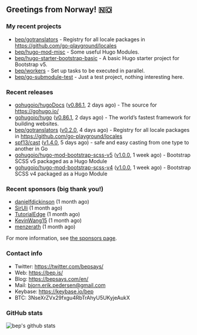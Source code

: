 ## Greetings from Norway! 🇳🇴

### My recent projects

- [bep/gotranslators](https://github.com/bep/gotranslators) - Registry for all locale packages in https://github.com/go-playground/locales
- [bep/hugo-mod-misc](https://github.com/bep/hugo-mod-misc) - Some useful Hugo Modules.
- [bep/hugo-starter-bootstrap-basic](https://github.com/bep/hugo-starter-bootstrap-basic) - A basic Hugo starter project for Bootstrap v5.
- [bep/workers](https://github.com/bep/workers) - Set up tasks to be executed in parallel.
- [bep/go-submodule-test](https://github.com/bep/go-submodule-test) - Just a test project, nothing interesting here.

### Recent releases
- [gohugoio/hugoDocs](https://github.com/gohugoio/hugoDocs) ([v0.86.1](https://github.com/gohugoio/hugoDocs/releases/tag/v0.86.1), 2 days ago) - The source for https://gohugo.io/
- [gohugoio/hugo](https://github.com/gohugoio/hugo) ([v0.86.1](https://github.com/gohugoio/hugo/releases/tag/v0.86.1), 2 days ago) - The world’s fastest framework for building websites.
- [bep/gotranslators](https://github.com/bep/gotranslators) ([v0.2.0](https://github.com/bep/gotranslators/releases/tag/v0.2.0), 4 days ago) - Registry for all locale packages in https://github.com/go-playground/locales
- [spf13/cast](https://github.com/spf13/cast) ([v1.4.0](https://github.com/spf13/cast/releases/tag/v1.4.0), 5 days ago) - safe and easy casting from one type to another in Go 
- [gohugoio/hugo-mod-bootstrap-scss-v5](https://github.com/gohugoio/hugo-mod-bootstrap-scss-v5) ([v1.0.0](https://github.com/gohugoio/hugo-mod-bootstrap-scss-v5/releases/tag/v1.0.0), 1 week ago) - Bootstrap SCSS v5 packaged as a Hugo Module
- [gohugoio/hugo-mod-bootstrap-scss-v4](https://github.com/gohugoio/hugo-mod-bootstrap-scss-v4) ([v1.0.0](https://github.com/gohugoio/hugo-mod-bootstrap-scss-v4/releases/tag/v1.0.0), 1 week ago) - Bootstrap SCSS v4 packaged as a Hugo Module


### Recent sponsors (big thank you!)

- [danielfdickinson](https://github.com/danielfdickinson) (1 month ago)
- [SirUli](https://github.com/SirUli) (1 month ago)
- [TutorialEdge](https://github.com/TutorialEdge) (1 month ago)
- [KevinWang15](https://github.com/KevinWang15) (1 month ago)
- [menzerath](https://github.com/menzerath) (1 month ago)

For more information, see [the sponsors page](https://github.com/sponsors/bep/).

### Contact info
- Twitter: https://twitter.com/bepsays/
- Web: https://bep.is/
- Blog: https://bepsays.com/en/
- Mail: bjorn.erik.pedersen@gmail.com
- Keybase: https://keybase.io/bep
- BTC: 3NseXrZVx29fxgu4RbTrAhyU5UKyjeAukX


### GitHub stats
![bep's github stats](https://github-readme-stats.vercel.app/api?username=bep&count_private=true&hide_title=true)

